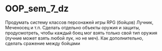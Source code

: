 # OOP_sem_7_dz
Продумать систему классов персонажей игры RPG (бойцов) Лучник, Меченосец и т.п. Сделать отдельно объекты оружия и защиты, продусмотреть, 
чтобы каждый боец мог взять только свой тип оружия (лучние может взять любой лук, но не меч). Как дополнительно, сделать сражение между бойцами
